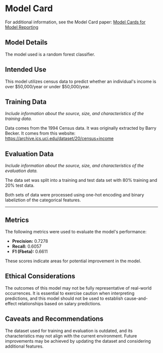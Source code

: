 # Model Card

For additional information, see the Model Card paper: [Model Cards for Model Reporting](https://arxiv.org/pdf/1810.03993.pdf)

## Model Details
The model used is a random forest classifier.

## Intended Use
This model utilizes census data to predict whether an individual's income is over $50,000/year or under $50,000/year.

## Training Data

_Include information about the source, size, and characteristics of the training data._

Data comes from the 1994 Census data. It was originally extracted by Barry Becker. It comes from this website: https://archive.ics.uci.edu/dataset/20/census+income

## Evaluation Data

_Include information about the source, size, and characteristics of the evaluation data._

The data set was split into a training and test data set with 80% training and 20% test data. 

Both sets of data were processed using one-hot encoding and binary labeliztion of the categorical features. 


**************************************



## Metrics
The following metrics were used to evaluate the model's performance:

- **Precision:** 0.7278
- **Recall:** 0.6057
- **F1 (Fbeta):** 0.6611

These scores indicate areas for potential improvement in the model.

## Ethical Considerations
The outcomes of this model may not be fully representative of real-world occurrences. It is essential to exercise caution when interpreting predictions, and this model should not be used to establish cause-and-effect relationships based on salary predictions.

## Caveats and Recommendations
The dataset used for training and evaluation is outdated, and its characteristics may not align with the current environment. Future improvements may be achieved by updating the dataset and considering additional features.

